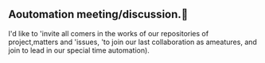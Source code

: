 ## Aoutomation meeting/discussion.👋 
I'd like to 'invite all comers in the works of our repositories of project,matters and 'issues, 'to join our last collaboration as ameatures, and join to lead in our special time automation).
<!--
**theomegas2/theomegas2** is a ✨ _special_ ✨ repository because its `README.md` (this file) appears on your GitHub profile.

Here are some ideas to get you started:

- 🔭 I’m currently working on ...
- 🌱 I’m currently learning ...
- 👯 I’m looking to collaborate on ...
- 🤔 I’m looking for help with ...
- 💬 Ask me about ...
- 📫 How to reach me: ...
- 😄 Pronouns: ...
- ⚡ Fun fact: ...
-->
